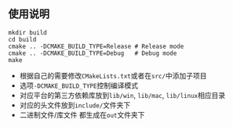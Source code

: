 ## 使用说明

```shell
mkdir build
cd build
cmake .. -DCMAKE_BUILD_TYPE=Release	# Release mode
cmake .. -DCMAKE_BUILD_TYPE=Debug	# Debug mode
make
```

- 根据自己的需要修改`CMakeLists.txt`或者在`src/`中添加子项目
- 选项`-DCMAKE_BUILD_TYPE`控制编译模式
- 对应平台的第三方依赖库放到`lib/win`, `lib/mac`, `lib/linux`相应目录
- 对应的头文件放到`include/`文件夹下
- 二进制文件/库文件 都生成在`out`文件夹下
